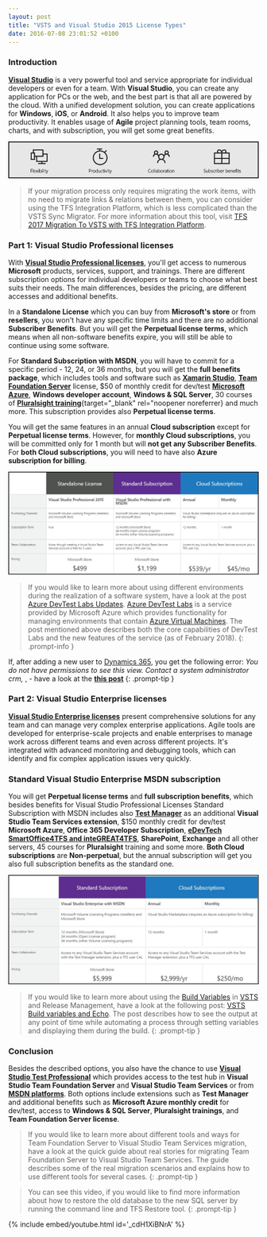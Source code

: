 ```yaml
---
layout: post
title: "VSTS and Visual Studio 2015 License Types"
date: 2016-07-08 23:01:52 +0100
---
```



### Introduction 

[**Visual Studio**](https://www.visualstudio.com/) is a very powerful tool and service appropriate for individual developers or even for a team. With **Visual Studio**, you can create any application for PCs or the web, and the best part is that all are powered by the cloud. With a unified development solution, you can create applications for **Windows**, **iOS**, or **Android**. It also helps you to improve team productivity. It enables usage of **Agile** project planning tools, team rooms, charts, and with subscription, you will get some great benefits.

![0-Visual Studio Introduction](/assets/images/2016/07/0-Visual-Studio-Introduction.jpg "0-Visual Studio Introduction")

>If your migration process only requires migrating the work items, with no need to migrate links & relations between them, you can consider using the TFS Integration Platform, which is less complicated than the VSTS Sync Migrator. For more information about this tool, visit [TFS 2017 Migration To VSTS with TFS Integration Platform](https://mohamedradwan-devops.github.io/posts/tfs-2017-migration-to-vsts-with-tfs-integration-platform/).

### Part 1: Visual Studio Professional licenses 

With [**Visual Studio Professional licenses**](https://www.visualstudio.com/products/visual-studio-professional-with-msdn-vs), you'll get access to numerous **Microsoft** products, services, support, and trainings. There are different subscription options for individual developers or teams to choose what best suits their needs. The main differences, besides the pricing, are different accesses and additional benefits.

In a **Standalone License** which you can buy from **Microsoft's store** or from **resellers**, you won't have any specific time limits and there are no additional **Subscriber Benefits**. But you will get the **Perpetual license terms**, which means when all non-software benefits expire, you will still be able to continue using some software.

For **Standard Subscription with MSDN**, you will have to commit for a specific period - 12, 24, or 36 months, but you will get the **full benefits package**, which includes tools and software such as [**Xamarin Studio**](https://www.visualstudio.com/en-us/features/xamarin-vs), [**Team Foundation Server**](https://www.visualstudio.com/en-us/products/tfs-overview-vs.aspx) license, \$50 of monthly credit for dev/test [**Microsoft Azure**](https://azure.microsoft.com/en-us/), **Windows developer account**, **Windows & SQL Server**, 30 courses of [**Pluralsight training**](https://www.pluralsight.com/){target="_blank" rel="noopener noreferrer} and much more. This subscription provides also **Perpetual license terms**.

You will get the same features in an annual **Cloud subscription** except for **Perpetual license terms**. However, for **monthly Cloud subscriptions**, you will be committed only for 1 month but will **not get any Subscriber Benefits**. For **both Cloud subscriptions**, you will need to have also **Azure subscription for billing**.

![1-Visual Studio Professional licenses](/assets/images/2016/07/1-Visual-Studio-Professional-licenses.jpg "1-Visual Studio Professional licenses")

>If you would like to learn more about using different environments during the realization of a software system, have a look at the post [Azure DevTest Labs Updates](https://mohamedradwan-devops.github.io/posts/azure-devtest-labs-updates/). [Azure DevTest Labs](https://azure.microsoft.com/en-us/services/devtest-lab/) is a service provided by Microsoft Azure which provides functionality for managing environments that contain [Azure Virtual Machines](https://docs.microsoft.com/en-us/azure/virtual-machines/). The post mentioned above describes both the core capabilities of DevTest Labs and the new features of the service (as of February 2018).
{: .prompt-info }


If, after adding a new user to [Dynamics 365](https://dynamics.microsoft.com/en-gb/), you get the following error: *You do not have permissions to see this view. Contact a system administrator crm,* , - have a look at the [**this post**](https://mohamedradwan-devops.github.io/posts/fix-you-do-not-have-permissions-to-see-this-view-contact-a-system-administrator-crm/)
{: .prompt-tip }

### Part 2: Visual Studio Enterprise licenses 

[**Visual Studio Enterprise licenses**](https://www.visualstudio.com/products/visual-studio-enterprise-vs) present comprehensive solutions for any team and can manage very complex enterprise applications. Agile tools are developed for enterprise-scale projects and enable enterprises to manage work across different teams and even across different projects. It's integrated with advanced monitoring and debugging tools, which can identify and fix complex application issues very quickly.

### Standard Visual Studio Enterprise MSDN subscription

You will get **Perpetual license terms** and **full subscription benefits**, which besides benefits for Visual Studio Professional Licenses Standard Subscription with MSDN includes also [**Test Manager**](https://marketplace.visualstudio.com/items?itemName=ms.vss-testmanager-web) as an additional **Visual Studio Team Services extension**, \$150 monthly credit for dev/test **Microsoft Azure**, **Office 365 Developer Subscription**, [**eDevTech SmartOffice4TFS and inteGREAT4TFS**](http://www.modernrequirements.com/), **SharePoint**, **Exchange** and all other servers, 45 courses for **Pluralsight** training and some more. **Both Cloud subscriptions** are **Non-perpetual**, but the annual subscription will get you also full subscription benefits as the standard one.

![2-Visual Studio Enterprise licenses](/assets/images/2016/07/2-Visual-Studio-Enterprise-licenses.jpg "2-Visual Studio Enterprise licenses")

>If you would like to learn more about using the [Build Variables](https://docs.microsoft.com/en-us/vsts/build-release/concepts/definitions/build/variables?tabs=batch) in [VSTS](https://www.visualstudio.com/team-services/) and Release Management, have a look at the following post: [VSTS Build variables and Echo](https://mohamedradwan-devops.github.io/2018/03/11/vsts-build-variables-and-echo/). The post describes how to see the output at any point of time while automating a process through setting variables and displaying them during the build.
{: .prompt-tip }

### Conclusion 

Besides the described options, you also have the chance to use [**Visual Studio Test Professional**](https://www.visualstudio.com/products/visual-studio-test-professional-with-msdn-vs) which provides access to the test hub in **Visual Studio Team Foundation Server** and **Visual Studio Team Services** or from [**MSDN platforms**](https://www.visualstudio.com/en-us/products/msdn-platforms-vs.aspx). Both options include extensions such as **Test Manager** and additional benefits such as **Microsoft Azure monthly credit** for dev/test, access to **Windows & SQL Server**, **Pluralsight trainings**, and **Team Foundation Server license**.


>If you would like to learn more about different tools and ways for Team Foundation Server to Visual Studio Team Services migration, have a look at the quick guide about real stories for migrating Team Foundation Server to Visual Studio Team Services. The guide describes some of the real migration scenarios and explains how to use different tools for several cases.
{: .prompt-tip }

>You can see this video, if you would like to find more information about how to restore the old database to the new SQL server by running the command line and TFS Restore tool.
{: .prompt-tip }

{% include embed/youtube.html id='_cdH1XiBNrA' %}
